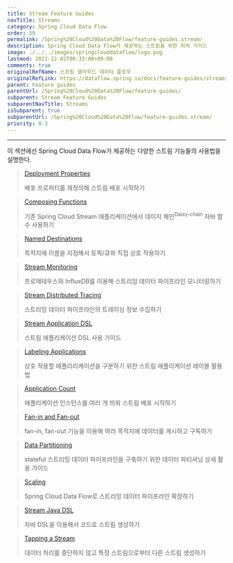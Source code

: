 ```yaml
---
title: Stream Feature Guides
navTitle: Streams
category: Spring Cloud Data Flow
order: 59
permalink: /Spring%20Cloud%20Data%20Flow/feature-guides.stream/
description: Spring Cloud Data Flow가 제공하는 스트림을 위한 피쳐 가이드
image: ./../../images/springclouddataflow/logo.png
lastmod: 2021-12-02T00:33:00+09:00
comments: true
originalRefName: 스프링 클라우드 데이터 플로우
originalRefLink: https://dataflow.spring.io/docs/feature-guides/streams/
parent: Feature guides
parentUrl: /Spring%20Cloud%20Data%20Flow/feature-guides/
subparent: Stream Feature Guides
subparentNavTitle: Streams
isSubparent: true
subparentUrl: /Spring%20Cloud%20Data%20Flow/feature-guides.stream/
priority: 0.3
---
```


---

이 섹션에선 Spring Cloud Data Flow가 제공하는 다양한 스트림 기능들의 사용법을 설명한다.

> [Deployment Properties](../feature-guides.stream.deployment-properties)
>
> 배포 프로퍼티를 재정의해 스트림 배포 시작하기

> [Composing Functions](../feature-guides.stream.function-composition)
>
> 기존 Spring Cloud Stream 애플리케이션에서 데이지 체인<sup>Daisy-chain</sup> 자바 함수 사용하기

> [Named Destinations](../feature-guides.stream.named-destinations)
>
> 목적지에 이름을 지정해서 토픽/큐와 직접 상호 작용하기

> [Stream Monitoring](../feature-guides.stream.monitoring)
>
> 프로메테우스와 InfluxDB를 이용해 스트리밍 데이터 파이프라인 모니터링하기

> [Stream Distributed Tracing](../feature-guides.stream.tracing)
>
> 스트리밍 데이터 파이프라인의 트레이싱 정보 수집하기

> [Stream Application DSL](../feature-guides.stream.stream-application-dsl)
>
> 스트림 애플리케이션 DSL 사용 가이드

> [Labeling Applications](../feature-guides.stream.labels)
>
> 상호 작용할 애플리리케이션을 구분하기 위한 스트림 애플리케이션 레이블 활용법

> [Application Count](../feature-guides.stream.application-count)
>
> 애플리케이션 인스턴스를 여러 개 띄워 스트림 배포 시작하기

> [Fan-in and Fan-out](../feature-guides.stream.fanin-fanout)
>
> fan-in, fan-out 기능을 이용해 여러 목적지에 데이터를 게시하고 구독하기

> [Data Partitioning](../feature-guides.stream.partitioning)
>
> stateful 스트리밍 데이터 파이프라인을 구축하기 위한 데이터 파티셔닝 상세 활용 가이드

> [Scaling](../feature-guides.stream.scaling)
>
> Spring Cloud Data Flow로 스트리밍 데이터 파이프라인 확장하기

> [Stream Java DSL](../feature-guides.stream.java-dsl)
>
> 자바 DSL을 이용해서 코드로 스트림 생성하기

> [Tapping a Stream](../feature-guides.stream.taps)
>
> 데이터 처리를 중단하지 않고 특정 스트림으로부터 다른 스트림 생성하기
